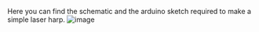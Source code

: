Here you can find the schematic and the arduino sketch required to make a simple laser harp.
![image](https://github.com/user-attachments/assets/e1ec8781-ac6c-452e-aa27-6c30a735b7e6)
